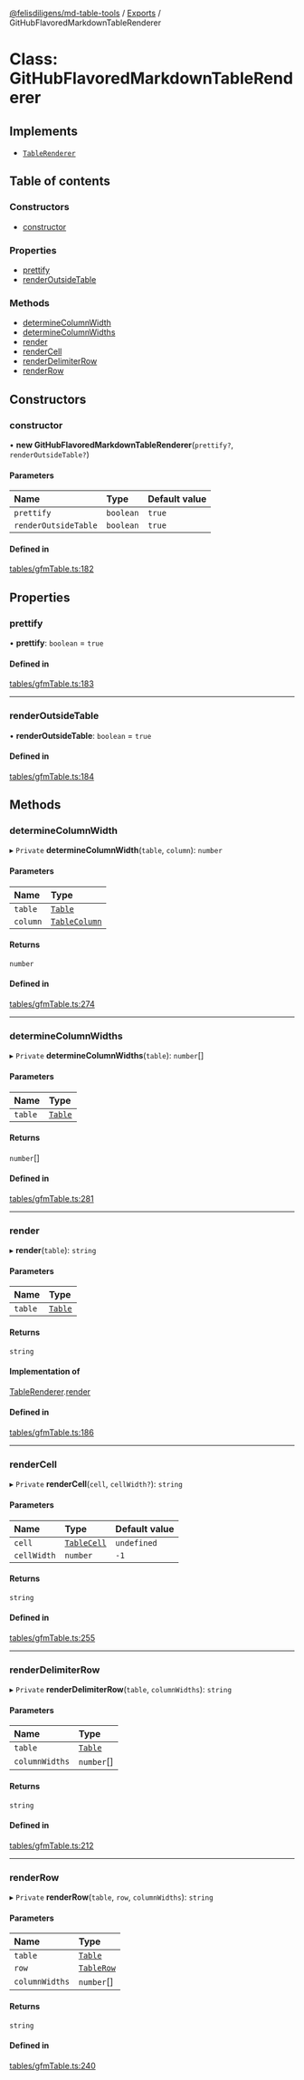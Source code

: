 [@felisdiligens/md-table-tools](../README.md) / [Exports](../modules.md) / GitHubFlavoredMarkdownTableRenderer

# Class: GitHubFlavoredMarkdownTableRenderer

## Implements

- [`TableRenderer`](../interfaces/TableRenderer.md)

## Table of contents

### Constructors

- [constructor](GitHubFlavoredMarkdownTableRenderer.md#constructor)

### Properties

- [prettify](GitHubFlavoredMarkdownTableRenderer.md#prettify)
- [renderOutsideTable](GitHubFlavoredMarkdownTableRenderer.md#renderoutsidetable)

### Methods

- [determineColumnWidth](GitHubFlavoredMarkdownTableRenderer.md#determinecolumnwidth)
- [determineColumnWidths](GitHubFlavoredMarkdownTableRenderer.md#determinecolumnwidths)
- [render](GitHubFlavoredMarkdownTableRenderer.md#render)
- [renderCell](GitHubFlavoredMarkdownTableRenderer.md#rendercell)
- [renderDelimiterRow](GitHubFlavoredMarkdownTableRenderer.md#renderdelimiterrow)
- [renderRow](GitHubFlavoredMarkdownTableRenderer.md#renderrow)

## Constructors

### constructor

• **new GitHubFlavoredMarkdownTableRenderer**(`prettify?`, `renderOutsideTable?`)

#### Parameters

| Name | Type | Default value |
| :------ | :------ | :------ |
| `prettify` | `boolean` | `true` |
| `renderOutsideTable` | `boolean` | `true` |

#### Defined in

[tables/gfmTable.ts:182](https://github.com/FelisDiligens/md-table-tools/blob/4fd20a3/src/tables/gfmTable.ts#L182)

## Properties

### prettify

• **prettify**: `boolean` = `true`

#### Defined in

[tables/gfmTable.ts:183](https://github.com/FelisDiligens/md-table-tools/blob/4fd20a3/src/tables/gfmTable.ts#L183)

___

### renderOutsideTable

• **renderOutsideTable**: `boolean` = `true`

#### Defined in

[tables/gfmTable.ts:184](https://github.com/FelisDiligens/md-table-tools/blob/4fd20a3/src/tables/gfmTable.ts#L184)

## Methods

### determineColumnWidth

▸ `Private` **determineColumnWidth**(`table`, `column`): `number`

#### Parameters

| Name | Type |
| :------ | :------ |
| `table` | [`Table`](Table.md) |
| `column` | [`TableColumn`](TableColumn.md) |

#### Returns

`number`

#### Defined in

[tables/gfmTable.ts:274](https://github.com/FelisDiligens/md-table-tools/blob/4fd20a3/src/tables/gfmTable.ts#L274)

___

### determineColumnWidths

▸ `Private` **determineColumnWidths**(`table`): `number`[]

#### Parameters

| Name | Type |
| :------ | :------ |
| `table` | [`Table`](Table.md) |

#### Returns

`number`[]

#### Defined in

[tables/gfmTable.ts:281](https://github.com/FelisDiligens/md-table-tools/blob/4fd20a3/src/tables/gfmTable.ts#L281)

___

### render

▸ **render**(`table`): `string`

#### Parameters

| Name | Type |
| :------ | :------ |
| `table` | [`Table`](Table.md) |

#### Returns

`string`

#### Implementation of

[TableRenderer](../interfaces/TableRenderer.md).[render](../interfaces/TableRenderer.md#render)

#### Defined in

[tables/gfmTable.ts:186](https://github.com/FelisDiligens/md-table-tools/blob/4fd20a3/src/tables/gfmTable.ts#L186)

___

### renderCell

▸ `Private` **renderCell**(`cell`, `cellWidth?`): `string`

#### Parameters

| Name | Type | Default value |
| :------ | :------ | :------ |
| `cell` | [`TableCell`](TableCell.md) | `undefined` |
| `cellWidth` | `number` | `-1` |

#### Returns

`string`

#### Defined in

[tables/gfmTable.ts:255](https://github.com/FelisDiligens/md-table-tools/blob/4fd20a3/src/tables/gfmTable.ts#L255)

___

### renderDelimiterRow

▸ `Private` **renderDelimiterRow**(`table`, `columnWidths`): `string`

#### Parameters

| Name | Type |
| :------ | :------ |
| `table` | [`Table`](Table.md) |
| `columnWidths` | `number`[] |

#### Returns

`string`

#### Defined in

[tables/gfmTable.ts:212](https://github.com/FelisDiligens/md-table-tools/blob/4fd20a3/src/tables/gfmTable.ts#L212)

___

### renderRow

▸ `Private` **renderRow**(`table`, `row`, `columnWidths`): `string`

#### Parameters

| Name | Type |
| :------ | :------ |
| `table` | [`Table`](Table.md) |
| `row` | [`TableRow`](TableRow.md) |
| `columnWidths` | `number`[] |

#### Returns

`string`

#### Defined in

[tables/gfmTable.ts:240](https://github.com/FelisDiligens/md-table-tools/blob/4fd20a3/src/tables/gfmTable.ts#L240)
